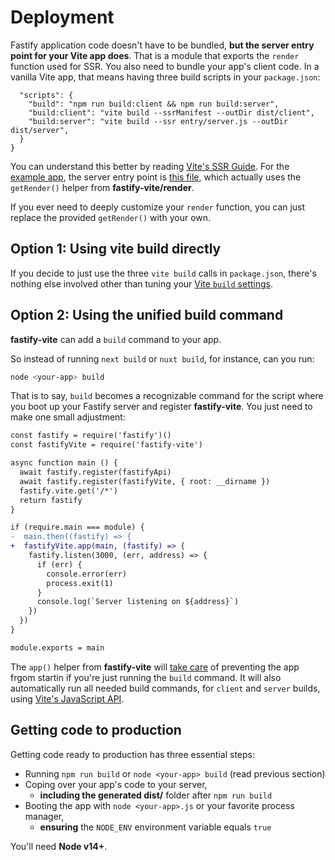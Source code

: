 # Deployment

Fastify application code doesn't have to be bundled, **but the server entry 
point for your Vite app does**. That is a module that exports the `render` 
function used for SSR. You also need to bundle your app's client code. In a 
vanilla Vite app, that means having three build scripts in your `package.json`:

```{
  "scripts": {
    "build": "npm run build:client && npm run build:server",
    "build:client": "vite build --ssrManifest --outDir dist/client",
    "build:server": "vite build --ssr entry/server.js --outDir dist/server",
  }
}
```

You can understand this better by reading [Vite's SSR Guide][ssr-guide]. For the 
[example app][example-app], the server entry point is [this file][entry-server], 
which actually uses the `getRender()` helper from **fastify-vite/render**.

[ssr-guide]: https://vitejs.dev/guide/ssr
[example-app]: https://github.com/galvez/fastify-vite/tree/main/example
[entry-server]: https://github.com/galvez/fastify-vite/blob/main/example/entry/server.js
[fastify-vite-render]: https://github.com/galvez/fastify-vite/blob/main/render.js

If you ever need to deeply customize your `render` function, you can just 
replace the provided `getRender()` with your own.

## Option 1: Using vite build directly

If you decide to just use the three `vite build` calls in `package.json`, there's
nothing else involved other than tuning your [Vite `build` settings][vite-build].

[vite-build]: https://vitejs.dev/config/#build-options

## Option 2: Using the unified build command

**fastify-vite** can add a `build` command to your app.

So instead of running `next build` or `nuxt build`, for instance, can you run:

```bash
node <your-app> build
```

That is to say, `build` becomes a recognizable command for the script where
you boot up your Fastify server and register **fastify-vite**. You just need to 
make one small adjustment:

```diff
const fastify = require('fastify')()
const fastifyVite = require('fastify-vite')

async function main () {
  await fastify.register(fastifyApi)
  await fastify.register(fastifyVite, { root: __dirname })
  fastify.vite.get('/*')
  return fastify
}

if (require.main === module) {
-  main.then((fastify) => {
+  fastifyVite.app(main, (fastify) => {
    fastify.listen(3000, (err, address) => {
      if (err) {
        console.error(err)
        process.exit(1)
      }
      console.log(`Server listening on ${address}`)
    })
  })
}

module.exports = main
```

The `app()` helper from **fastify-vite** will [take care][fastify-vite-app] of 
preventing the app frgom startin if you're just running the `build` command. It 
will also automatically run all needed build commands, for `client` and `server` 
builds, using [Vite's JavaScript API][vite-js-api].

[fastify-vite-app]: https://github.com/galvez/fastify-vite/blob/main/index.js
[vite-js-api]: https://vitejs.dev/guide/api-javascript.html

## Getting code to production

Getting code ready to production has three essential steps:

- Running `npm run build` or `node <your-app> build` (read previous section)
- Coping over your app's code to your server,
  - **including the generated dist/** folder after `npm run build`
- Booting the app with `node <your-app>.js` or your favorite process manager,
  - **ensuring** the `NODE_ENV` environment variable equals `true`

You'll need **Node v14+**.
